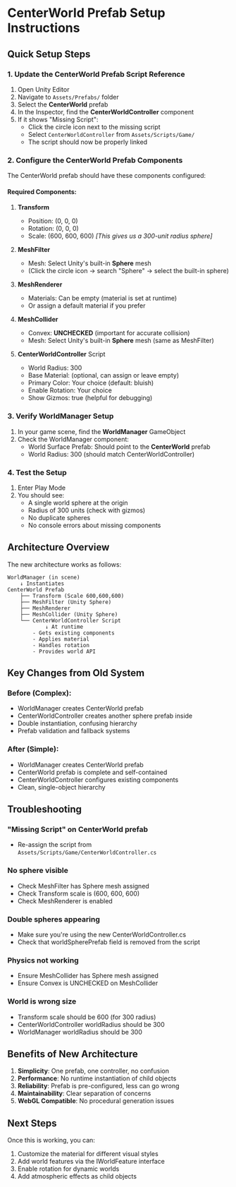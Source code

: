 # CenterWorld Prefab Setup Instructions

## Quick Setup Steps

### 1. Update the CenterWorld Prefab Script Reference
1. Open Unity Editor
2. Navigate to `Assets/Prefabs/` folder
3. Select the **CenterWorld** prefab
4. In the Inspector, find the **CenterWorldController** component
5. If it shows "Missing Script":
   - Click the circle icon next to the missing script
   - Select `CenterWorldController` from `Assets/Scripts/Game/`
   - The script should now be properly linked

### 2. Configure the CenterWorld Prefab Components

The CenterWorld prefab should have these components configured:

#### Required Components:
1. **Transform**
   - Position: (0, 0, 0)
   - Rotation: (0, 0, 0)
   - Scale: (600, 600, 600) *[This gives us a 300-unit radius sphere]*

2. **MeshFilter**
   - Mesh: Select Unity's built-in **Sphere** mesh
   - (Click the circle icon → search "Sphere" → select the built-in sphere)

3. **MeshRenderer**
   - Materials: Can be empty (material is set at runtime)
   - Or assign a default material if you prefer

4. **MeshCollider**
   - Convex: **UNCHECKED** (important for accurate collision)
   - Mesh: Select Unity's built-in **Sphere** mesh (same as MeshFilter)

5. **CenterWorldController** Script
   - World Radius: 300
   - Base Material: (optional, can assign or leave empty)
   - Primary Color: Your choice (default: bluish)
   - Enable Rotation: Your choice
   - Show Gizmos: true (helpful for debugging)

### 3. Verify WorldManager Setup

1. In your game scene, find the **WorldManager** GameObject
2. Check the WorldManager component:
   - World Surface Prefab: Should point to the **CenterWorld** prefab
   - World Radius: 300 (should match CenterWorldController)

### 4. Test the Setup

1. Enter Play Mode
2. You should see:
   - A single world sphere at the origin
   - Radius of 300 units (check with gizmos)
   - No duplicate spheres
   - No console errors about missing components

## Architecture Overview

The new architecture works as follows:

```
WorldManager (in scene)
    ↓ Instantiates
CenterWorld Prefab
    ├── Transform (Scale 600,600,600)
    ├── MeshFilter (Unity Sphere)
    ├── MeshRenderer
    ├── MeshCollider (Unity Sphere)
    └── CenterWorldController Script
            ↓ At runtime
        - Gets existing components
        - Applies material
        - Handles rotation
        - Provides world API
```

## Key Changes from Old System

### Before (Complex):
- WorldManager creates CenterWorld prefab
- CenterWorldController creates another sphere prefab inside
- Double instantiation, confusing hierarchy
- Prefab validation and fallback systems

### After (Simple):
- WorldManager creates CenterWorld prefab
- CenterWorld prefab is complete and self-contained
- CenterWorldController configures existing components
- Clean, single-object hierarchy

## Troubleshooting

### "Missing Script" on CenterWorld prefab
- Re-assign the script from `Assets/Scripts/Game/CenterWorldController.cs`

### No sphere visible
- Check MeshFilter has Sphere mesh assigned
- Check Transform scale is (600, 600, 600)
- Check MeshRenderer is enabled

### Double spheres appearing
- Make sure you're using the new CenterWorldController.cs
- Check that worldSpherePrefab field is removed from the script

### Physics not working
- Ensure MeshCollider has Sphere mesh assigned
- Ensure Convex is UNCHECKED on MeshCollider

### World is wrong size
- Transform scale should be 600 (for 300 radius)
- CenterWorldController worldRadius should be 300
- WorldManager worldRadius should be 300

## Benefits of New Architecture

1. **Simplicity**: One prefab, one controller, no confusion
2. **Performance**: No runtime instantiation of child objects
3. **Reliability**: Prefab is pre-configured, less can go wrong
4. **Maintainability**: Clear separation of concerns
5. **WebGL Compatible**: No procedural generation issues

## Next Steps

Once this is working, you can:
1. Customize the material for different visual styles
2. Add world features via the IWorldFeature interface
3. Enable rotation for dynamic worlds
4. Add atmospheric effects as child objects